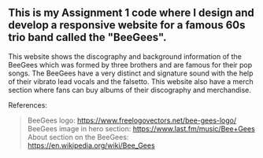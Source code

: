 ## This is my Assignment 1 code where I design and develop a responsive website for a famous 60s trio band called the "BeeGees".
This website shows the discography and background information of the BeeGees which was formed by three brothers and are famous for their pop songs. The BeeGees have a very distinct and signature sound with the help of their vibrato lead vocals and the falsetto. This website also have a merch section where fans can buy albums of their discography and merchandise.

References:

> BeeGees logo: https://www.freelogovectors.net/bee-gees-logo/
> BeeGees image in hero section: https://www.last.fm/music/Bee+Gees
> About section on the BeeGees: https://en.wikipedia.org/wiki/Bee_Gees